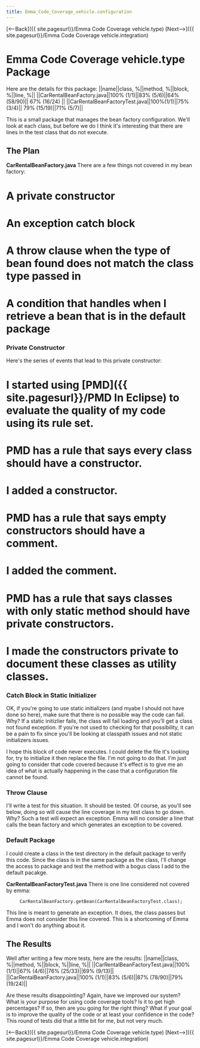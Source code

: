 ```yaml
---
title: Emma_Code_Coverage_vehicle.configuration
---
```

[<--Back]({{ site.pagesurl}}/Emma Code Coverage vehicle.type) [Next-->]({{ site.pagesurl}}/Emma Code Coverage vehicle.integration)

# Emma Code Coverage vehicle.type Package

Here are the details for this package:
||name||class, %||method, %||block, %||line, %||
||CarRentalBeanFactory.java||100% (1/1)||83% (5/6)||64% (58/90)|| 67% (16/24) ||
||CarRentalBeanFactoryTest.java||100%(1/1)||75% (3/4)|| 79% (15/19)||71% (5/7)||

This is a small package that manages the bean factory configuration. We'll look at each class, but before we do I think it's interesting that there are lines in the test class that do not execute.

## The Plan
**CarRentalBeanFactory.java**
There are a few things not covered in my bean factory:
# A private constructor
# An exception catch block
# A throw clause when the type of bean found does not match the class type passed in
# A condition that handles when I retrieve a bean that is in the default package

### Private Constructor
Here's the series of events that lead to this private constructor:
# I started using [PMD]({{ site.pagesurl}}/PMD In Eclipse) to evaluate the quality of my code using its rule set.
# PMD has a rule that says every class should have a constructor. 
# I added a constructor.
# PMD has a rule that says empty constructors should have a comment. 
# I added the comment.
# PMD has a rule that says classes with only static method should have private constructors.
# I made the constructors private to document these classes as utility classes.

### Catch Block in Static Initializer
OK, if you're going to use static initializers (and myabe I should not have done so here), make sure that there is no possible way the code can fail. Why? If a static initizlier fails, the class will fail loading and you'll get a class not found exception. If you're not used to checking for that possibility, it can be a pain to fix since you'll be looking at classpath issues and not static initializers issues.

I hope this block of code never executes. I could delete the file it's looking for, try to initialize it then replace the file. I'm not going to do that. I'm just going to consider that code covered because it's effect is to give me an idea of what is actually happening in the case that a configuration file cannot be found.

### Throw Clause
I'll write a test for this situation. It should be tested. Of course, as you'll see below, doing so will cause the line coverage in my test class to go down. Why? Such a test will expect an exception. Emma will no consider a line that calls the bean factory and which generates an exception to be covered.

### Default Package
I could create a class in the test directory in the default package to verify this code. Since the class is in the same package as the class, I'll change the access to package and test the method with a bogus class I add to the default pacakge.

**CarRentalBeanFactoryTest.java**
There is one line considered not covered by emma:
```
     CarRentalBeanFactory.getBean(CarRentalBeanFactoryTest.class);
```

This line is meant to generate an exception. It does, the class passes but Emma does not consider this line covered. This is a shortcoming of Emma and I won't do anything about it.

## The Results
Well after writing a few more tests, here are the results:
||name||class, %||method, %||block, %||line, %||
||CarRentalBeanFactoryTest.java||100% (1/1)||67%  (4/6)||76%  (25/33)||69%  (9/13)||
||CarRentalBeanFactory.java||100% (1/1)||83%  (5/6)||87%  (78/90)||79%  (19/24)||

Are these results disappointing? Again, have we improved our system? What is your purpose for using code coverage tools? Is it to get high percentages? If so, then are you going for the right thing? What if your goal is to improve the quality of the code or at least your confidence in the code? This round of tests did that a little bit for me, but not very much.

[<--Back]({{ site.pagesurl}}/Emma Code Coverage vehicle.type) [Next-->]({{ site.pagesurl}}/Emma Code Coverage vehicle.integration)